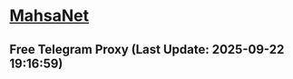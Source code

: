 
# [MahsaNet](https://t.me/mahsa_net)
## Free Telegram Proxy (Last Update: 2025-09-22 19:16:59)

    